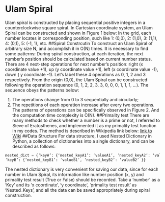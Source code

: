 # Ulam Spiral
Ulam spiral is constructed by placing sequential positive integers in a counterclockwise square spiral. In Cartesian coordinate system, an Ulam Spiral can be constructed and shown in Figure 1 below:
In the grid, each number locates in corresponding position, such like 
1: (0,0),  2: (1,0),  3: (1,1),  4: (0,1),  5: (-1, 1), etc.
##Spiral Constrcutin
To construct an Ulam Spiral of arbitrary size N, and accomplish it in O(N) times. It is necessary to find some patterns:
During spiral construction, at each iteration, the next number’s position should be calculated based on current number status. There are 4 next-step operations for next number’s position: right (x coordinate value +1), up (y coordinate value +1), left (x coordinate value -1), down ( y coordinate -1). Let’s label these 4 operations as 0, 1, 2 and 3 respectively. 
From the origin (0,0), the Ulam Spiral can be constructed following the operation sequence (0, 1, 2, 2, 3, 3, 0, 0, 0, 1, 1, 1, …). The sequence obeys the patterns below:
1. The operations change from 0 to 3 sequentially and circularly;
2. The repetitions of each operation increase after every two operations.
The patterns of operations can be specifically observed in Figure 2. And the computation time complexity is O(N).
##Primality test
There are many methods to check whether a number is a prime or not, I referred to Sieve of Eratosthenes, and implemented it as my primality test function in my codes. The method is described in Wikipedia link below:
[link to Wiki](https://en.wikipedia.org/wiki/Sieve_of_Eratosthenes)
##Data Structure
For data structure, I used Nested Dictionary in Python, a collection of dictionaries into a single dictionary, and can be described as follows:
```python
nested_dict = {‘keyA’: {‘nested_keyA1’: ‘valueA1’, ‘nested_keyA2’: ‘valueA2’ }
‘keyB’: {‘nested_keyB1’: ‘valueB1’, ‘nested_keyB2’: ‘valueB2’ }}
```
The nested dictionary is very convenient for saving our data, since for each number in Ulam Spiral, its information like number position (x, y) and primality test result (True or False) should be recorded. 
Take a ‘number’ as a ‘Key’ and its ‘x coordinate’, ‘y coordinate’, ‘primality test result’ as ‘Nested_Keys’, and all the data can be saved appropriately during spiral construction.
